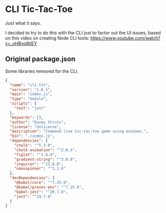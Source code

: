 # CLI Tic-Tac-Toe

Just what it says.

I decided to try to do this with the CLI just to factor out the UI issues, based on this video on creating Node CLI tools: https://www.youtube.com/watch?v=_oHByo8tiEY

## Original package.json

Some libraries removed for the CLI.

```json
{
  "name": "cli-ttt",
  "version": "1.0.1",
  "main": "index.js",
  "type": "module",
  "scripts": {
    "test": "jest"
  },
  "keywords": [],
  "author": "Davey Struts",
  "license": "Unlicense",
  "description": "Command line tic-tac-toe game using minimax.",
  "bin": "./index.js",
  "dependencies": {
    "chalk": "^5.3.0",
    "chalk-animation": "^2.0.3",
    "figlet": "^1.8.0",
    "gradient-string": "^3.0.0",
    "inquirer": "^12.0.0",
    "nanospinner": "^1.1.0"
  },
  "devDependencies": {
    "@babel/core": "^7.25.8",
    "@babel/preset-env": "^7.25.8",
    "babel-jest": "^29.7.0",
    "jest": "^29.7.0"
  }
}
```
